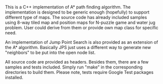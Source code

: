 This is a C++ implementation of A* path finding algorithm. The implementation is designed to be generic enough (hopefully) to support different type of maps. The source code has already included samples using 8-way tiled map and position maps for N-puzzle game and water jug problem. User could derive from them or provide own map class for specific need. 

An implementation of Jump Point Search is also provided as an extension of the A* algorithm. Basically JPS just uses a different way to generate new "neighbors" to be put into the open node list.

All source code are provided as headers. Besides them, there are a few samples and tests included. Simply run "make" in the corresponding directories to build them. Please note, tests require Google Test packages installed. 
